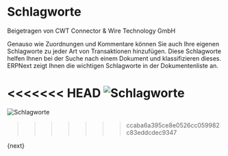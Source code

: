 # Schlagworte
<span class="text-muted contributed-by">Beigetragen von CWT Connector & Wire Technology GmbH</span>

Genauso wie Zuordnungen und Kommentare können Sie auch Ihre eigenen Schlagworte zu jeder Art von Transaktionen hinzufügen. Diese Schlagworte helfen Ihnen bei der Suche nach einem Dokument und klassifizieren dieses. ERPNext zeigt Ihnen die wichtigen Schlagworte in der Dokumentenliste an.

<<<<<<< HEAD
![Schlagworte](/docs/assets/old_images/erpnext/tags-in-list.png)
=======
![Schlagworte]({{docs_base_url}}/assets/old_images/erpnext/tags-in-list.png)
>>>>>>> ccaba6a395ce8e0526cc059982c83eddcdec9347

{next}
